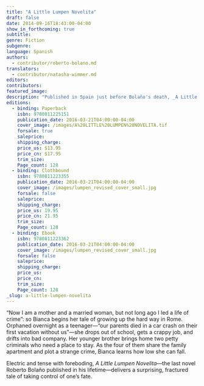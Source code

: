 ```yaml
---
title: "A Little Lumpen Novelita"
draft: false
date: 2014-09-16T18:43:00-04:00
show_in_forthcoming: true
subtitle:
genre: Fiction
subgenre:
language: Spanish
authors:
  - contributor/roberto-bolano.md
translators:
  - contributor/natasha-wimmer.md
editors:
contributors:
featured_image:
description: "Published in Spain just before Bolaño's death, _A Little Lumpen Novelita_ percolates with a fierce and tender love of women "
editions:
  - binding: Paperback
    isbn: 9780811225151
    publication_date: 2016-03-21T04:00:00-04:00
    cover_image: /images/A%20LITTLE%20LUMPEN%20NOVELITA.tif
    forsale: true
    saleprice:
    shipping_charge:
    price_us: $13.95
    price_cn: $17.95
    trim_size:
    Page_count: 128
  - binding: Clothbound
    isbn: 9780811223355
    publication_date: 2016-03-21T04:00:00-04:00
    cover_image: /images/lumpen_revised_cover_small.jpg
    forsale: false
    saleprice:
    shipping_charge:
    price_us: 19.95
    price_cn: 21.95
    trim_size:
    Page_count: 128
  - binding: Ebook
    isbn: 9780811223362
    publication_date: 2016-03-21T04:00:00-04:00
    cover_image: /images/lumpen_revised_cover_small.jpg
    forsale: false
    saleprice:
    shipping_charge:
    price_us:
    price_cn:
    trim_size:
    Page_count: 128
_slug: a-little-lumpen-novelita
---
```


“Now I am a mother and a married woman, but not long ago I led a life of crime”: so Bianca begins her tale of growing up the hard way in Rome. Orphaned overnight as a teenager—“our parents died in a car crash on their first vacation without us”—she drops out of school, gets a crappy job, and drifts into bad company. Her younger brother brings home two petty criminals who need a place to stay. As the four of them share the family apartment and plot a strange crime, Bianca learns how low she can fall.

Electric and tense with foreboding, _A Little Lumpen Novelita_—the last novel Roberto Bolaño published in his lifetime—delivers a surprising, fractured tale of taking control of one’s fate.

